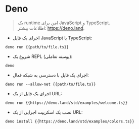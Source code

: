 # Deno

> یک runtime امن برای JavaScript و TypeScript.  
> اطلاعات بیشتر: <https://deno.land>.

- اجرای یک فایل JavaScript یا TypeScript:

`deno run {{path/to/file.ts}}`

- شروع یک REPL (پوسته تعاملی):

`deno`

- اجرای یک فایل با دسترسی به شبکه فعال:

`deno run --allow-net {{path/to/file.ts}}`

- اجرای یک فایل از یک URL:

`deno run {{https://deno.land/std/examples/welcome.ts}}`

- نصب یک اسکریپت اجرایی از یک URL:

`deno install {{https://deno.land/std/examples/colors.ts}}`
